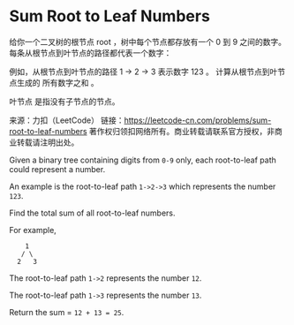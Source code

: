 # Sum Root to Leaf Numbers 

给你一个二叉树的根节点 root ，树中每个节点都存放有一个 0 到 9 之间的数字。
每条从根节点到叶节点的路径都代表一个数字：

例如，从根节点到叶节点的路径 1 -> 2 -> 3 表示数字 123 。
计算从根节点到叶节点生成的 所有数字之和 。

叶节点 是指没有子节点的节点。



来源：力扣（LeetCode）
链接：https://leetcode-cn.com/problems/sum-root-to-leaf-numbers
著作权归领扣网络所有。商业转载请联系官方授权，非商业转载请注明出处。

Given a binary tree containing digits from `0-9` only, each root-to-leaf path could represent a number.  

An example is the root-to-leaf path `1->2->3` which represents the number `123`.  

Find the total sum of all root-to-leaf numbers.  

For example,  


```
    1
   / \
  2   3
```

The root-to-leaf path `1->2` represents the number `12`.  

The root-to-leaf path `1->3` represents the number `13`.  

Return the sum = `12 + 13 = 25`.  








